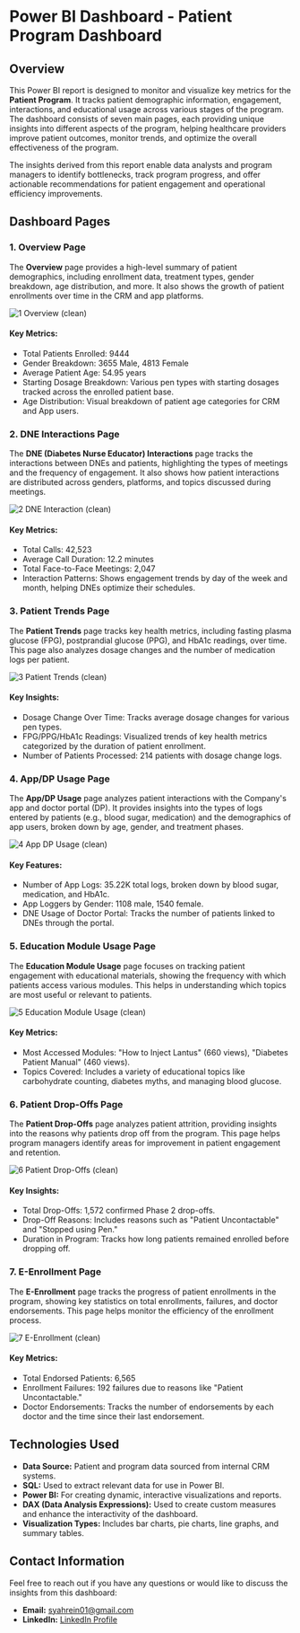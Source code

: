 # Power BI Dashboard - Patient Program Dashboard

## Overview
This Power BI report is designed to monitor and visualize key metrics for the **Patient Program**. It tracks patient demographic information, engagement, interactions, and educational usage across various stages of the program. The dashboard consists of seven main pages, each providing unique insights into different aspects of the program, helping healthcare providers improve patient outcomes, monitor trends, and optimize the overall effectiveness of the program.

The insights derived from this report enable data analysts and program managers to identify bottlenecks, track program progress, and offer actionable recommendations for patient engagement and operational efficiency improvements.

## Dashboard Pages

### 1. **Overview Page**
The **Overview** page provides a high-level summary of patient demographics, including enrollment data, treatment types, gender breakdown, age distribution, and more. It also shows the growth of patient enrollments over time in the CRM and app platforms.

![1 Overview (clean)](https://github.com/user-attachments/assets/574c4068-0dd0-4379-a748-b5c0b9d174dc)

#### Key Metrics:
- Total Patients Enrolled: 9444
- Gender Breakdown: 3655 Male, 4813 Female
- Average Patient Age: 54.95 years
- Starting Dosage Breakdown: Various pen types with starting dosages tracked across the enrolled patient base.
- Age Distribution: Visual breakdown of patient age categories for CRM and App users.

### 2. **DNE Interactions Page**
The **DNE (Diabetes Nurse Educator) Interactions** page tracks the interactions between DNEs and patients, highlighting the types of meetings and the frequency of engagement. It also shows how patient interactions are distributed across genders, platforms, and topics discussed during meetings.

![2 DNE Interaction (clean)](https://github.com/user-attachments/assets/8a2a47f1-03a0-4c52-b0c8-7d774dcaa394)

#### Key Metrics:
- Total Calls: 42,523
- Average Call Duration: 12.2 minutes
- Total Face-to-Face Meetings: 2,047
- Interaction Patterns: Shows engagement trends by day of the week and month, helping DNEs optimize their schedules.

### 3. **Patient Trends Page**
The **Patient Trends** page tracks key health metrics, including fasting plasma glucose (FPG), postprandial glucose (PPG), and HbA1c readings, over time. This page also analyzes dosage changes and the number of medication logs per patient.

![3 Patient Trends (clean)](https://github.com/user-attachments/assets/ac7b2e84-1674-4446-a14d-f376595a1a67)

#### Key Insights:
- Dosage Change Over Time: Tracks average dosage changes for various pen types.
- FPG/PPG/HbA1c Readings: Visualized trends of key health metrics categorized by the duration of patient enrollment.
- Number of Patients Processed: 214 patients with dosage change logs.

### 4. **App/DP Usage Page**
The **App/DP Usage** page analyzes patient interactions with the Company's app and doctor portal (DP). It provides insights into the types of logs entered by patients (e.g., blood sugar, medication) and the demographics of app users, broken down by age, gender, and treatment phases.

![4 App DP Usage (clean)](https://github.com/user-attachments/assets/49ed1d13-6b97-48f2-aab4-8d3b4ed7ea10)

#### Key Features:
- Number of App Logs: 35.22K total logs, broken down by blood sugar, medication, and HbA1c.
- App Loggers by Gender: 1108 male, 1540 female.
- DNE Usage of Doctor Portal: Tracks the number of patients linked to DNEs through the portal.

### 5. **Education Module Usage Page**
The **Education Module Usage** page focuses on tracking patient engagement with educational materials, showing the frequency with which patients access various modules. This helps in understanding which topics are most useful or relevant to patients.

![5 Education Module Usage (clean)](https://github.com/user-attachments/assets/5ba12386-d956-4abc-9435-3572d46d8ca1)

#### Key Metrics:
- Most Accessed Modules: "How to Inject Lantus" (660 views), "Diabetes Patient Manual" (460 views).
- Topics Covered: Includes a variety of educational topics like carbohydrate counting, diabetes myths, and managing blood glucose.

### 6. **Patient Drop-Offs Page**
The **Patient Drop-Offs** page analyzes patient attrition, providing insights into the reasons why patients drop off from the program. This page helps program managers identify areas for improvement in patient engagement and retention.

![6 Patient Drop-Offs (clean)](https://github.com/user-attachments/assets/5e918bb0-9f6e-4174-b077-6c99036b0254)

#### Key Insights:
- Total Drop-Offs: 1,572 confirmed Phase 2 drop-offs.
- Drop-Off Reasons: Includes reasons such as "Patient Uncontactable" and "Stopped using Pen."
- Duration in Program: Tracks how long patients remained enrolled before dropping off.

### 7. **E-Enrollment Page**
The **E-Enrollment** page tracks the progress of patient enrollments in the program, showing key statistics on total enrollments, failures, and doctor endorsements. This page helps monitor the efficiency of the enrollment process.

![7 E-Enrollment (clean)](https://github.com/user-attachments/assets/a445867a-d5e0-4306-bcf2-8c4e237777fd)

#### Key Metrics:
- Total Endorsed Patients: 6,565
- Enrollment Failures: 192 failures due to reasons like "Patient Uncontactable."
- Doctor Endorsements: Tracks the number of endorsements by each doctor and the time since their last endorsement.

## Technologies Used
- **Data Source:** Patient and program data sourced from internal CRM systems.
- **SQL:** Used to extract relevant data for use in Power BI.
- **Power BI:** For creating dynamic, interactive visualizations and reports.
- **DAX (Data Analysis Expressions):** Used to create custom measures and enhance the interactivity of the dashboard.
- **Visualization Types:** Includes bar charts, pie charts, line graphs, and summary tables.

## Contact Information
Feel free to reach out if you have any questions or would like to discuss the insights from this dashboard:
- **Email:** syahrein01@gmail.com
- **LinkedIn:** [LinkedIn Profile](https://www.linkedin.com/in/syahrein/)
